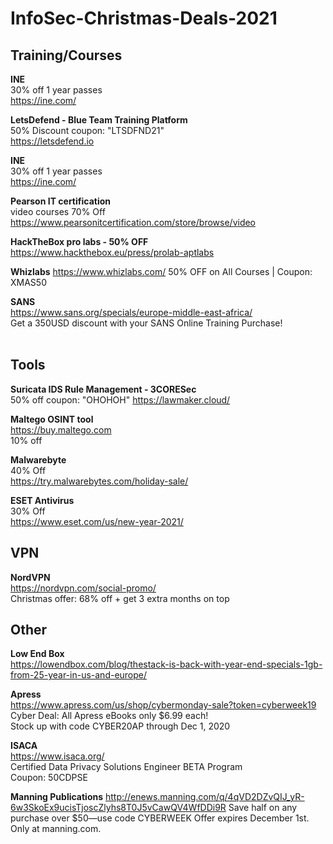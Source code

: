 # InfoSec-Christmas-Deals-2021

## Training/Courses

**INE**<br>
30% off 1 year passes<br>
https://ine.com/<br>

  
**LetsDefend - Blue Team Training Platform**
<br>50% Discount coupon: "LTSDFND21"
<br>https://letsdefend.io

**INE**<br>
30% off 1 year passes<br>
https://ine.com/<br>

**Pearson IT certification**<br>
  video courses 70% Off <br>
  https://www.pearsonitcertification.com/store/browse/video

**HackTheBox pro labs - 50% OFF**<br>
https://www.hackthebox.eu/press/prolab-aptlabs

**Whizlabs**
https://www.whizlabs.com/
50% OFF on All Courses | Coupon: XMAS50

**SANS**<br>
https://www.sans.org/specials/europe-middle-east-africa/<br>Get a 350USD discount with your SANS Online Training Purchase!
<br>
<br>
## Tools

**Suricata IDS Rule Management - 3CORESec** <br>
50% off coupon: "OHOHOH" https://lawmaker.cloud/

**Maltego OSINT tool**<br>
https://buy.maltego.com<br>
 10% off
 
**Malwarebyte**<br>
 40% Off<br>
 https://try.malwarebytes.com/holiday-sale/
 
 
 **ESET Antivirus**<br>
 30% Off<br>
 https://www.eset.com/us/new-year-2021/
 
 
 
 
 ## VPN
 
  **NordVPN**<br>
https://nordvpn.com/social-promo/<br>
Christmas offer: 68% off + get 3 extra months on top


## Other

**Low End Box**<br>
https://lowendbox.com/blog/thestack-is-back-with-year-end-specials-1gb-from-25-year-in-us-and-europe/

**Apress**<br>
https://www.apress.com/us/shop/cybermonday-sale?token=cyberweek19<br>
Cyber Deal: All Apress eBooks only $6.99 each!<br>
Stock up with code CYBER20AP through Dec 1, 2020

**ISACA**<br>
https://www.isaca.org/<br>
Certified Data Privacy Solutions Engineer BETA Program<br>
Coupon: 50CDPSE 


**Manning Publications**
http://enews.manning.com/q/4qVD2DZvQIJ_yR-6w3SkoEx9ucisTjoscZlyhs8T0J5vCawQV4WfDDi9R
Save half on any purchase over $50—use code CYBERWEEK
Offer expires December 1st. Only at manning.com.
